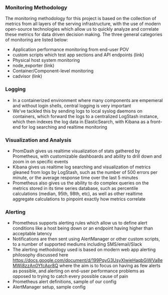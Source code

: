 ### Monitoring Methodology

The monitoring methodology for this project is based on the collection of metrics from all layers of the serving infrastructure, with the use of modern open-source technologies which allow us to quickly analyze and correlate these metrics for data driven decision making.  The three general categories of monitoring are listed below:

 - Application performance monitoring from end-user POV
  - custom scripts which test app sections and API endpoints (link)
 - Physical host system monitoring
  - node_exporter (link)
 - Container/Component-level monitoring
  - cadvisor (link)

### Logging

 - In a containerized environment where many components are empemeral and without login shells, central logging is very important
 - We've tackled this by sending logs to local syslog daemons on containers, which forward the logs to a centralized LogStash instance, which then indexes the log data in ElasticSearch, with Kibana as a front-end for log searching and realtime monitoring

### Visualization and Analysis

 - PromDash gives us realtime visualization of stats gathered by Prometheus, with customizable dashboards and ability to drill down and zoom in on specific events
 - Kibana gives us realtime log searching and visualization of metrics gleaned from logs by LogStash, such as the number of 500 errors per minute, or the average response time over the last 5 minutes
 - Prometheus also gives us the ability to do complex queries on the metrics stored in its time series database, such as percentile calculations (median, 95th, 98th, etc), as well as other realtime aggregate calculations to pinpoint exactly how metrics correlate

### Alerting

 - Prometheus supports alerting rules which allow us to define alert conditions like a host being down or an endpoint having higher than acceptable latency
 - Notifications are then sent using AlertManager or other custom scripts, to a number of supported mediums including SMS/email/Slack
 - The alerting methodology used is based on modern web app alerting philosophy discussed here https://docs.google.com/document/d/199PqyG3UsyXlwieHaqbGiWVa8eMWi8zzAn0YfcApr8Q where the aim is to focus on having as few alerts as possible, and alerting on end-user performance problems as opposed to trying to catch every possible cause of pain
 - Prometheus alert definitions, sample of our config
 - AlertManager setup, sample config
